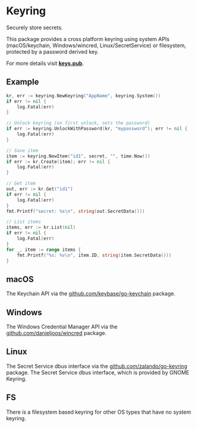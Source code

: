 # Keyring

Securely store secrets.

This package provides a cross platform keyring using system APIs (macOS/keychain,
Windows/wincred, Linux/SecretService) or filesystem, protected by a password derived key.

For more details visit **[keys.pub](https://keys.pub)**.

## Example

```go
kr, err := keyring.NewKeyring("AppName", keyring.System())
if err != nil {
    log.Fatal(err)
}

// Unlock keyring (on first unlock, sets the password)
if err := keyring.UnlockWithPassword(kr, "mypassword"); err != nil {
    log.Fatal(err)
}

// Save item
item := keyring.NewItem("id1", secret, "", time.Now())
if err := kr.Create(item); err != nil {
    log.Fatal(err)
}

// Get item
out, err := kr.Get("id1")
if err != nil {
    log.Fatal(err)
}
fmt.Printf("secret: %s\n", string(out.SecretData()))

// List items
items, err := kr.List(nil)
if err != nil {
    log.Fatal(err)
}
for _, item := range items {
    fmt.Printf("%s: %v\n", item.ID, string(item.SecretData()))
}
```

## macOS

The Keychain API via the [github.com/keybase/go-keychain](https://github.com/keybase/go-keychain) package.

## Windows

The Windows Credential Manager API via the [github.com/danieljoos/wincred](https://github.com/danieljoos/wincred) package.

## Linux

The Secret Service dbus interface via the [github.com/zalando/go-keyring](github.com/zalando/go-keyring)
package. The Secret Service dbus interface, which is provided by GNOME Keyring.

## FS

There is a filesystem based keyring for other OS types that have no system keyring.
